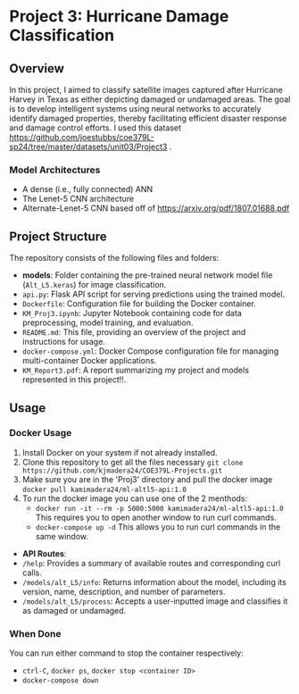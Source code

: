 # Project 3: Hurricane Damage Classification

## Overview

In this project, I aimed to classify satellite images captured after Hurricane Harvey in Texas as either depicting damaged or undamaged areas. The goal is to develop intelligent systems using neural networks to accurately identify damaged properties, thereby facilitating efficient disaster response and damage control efforts. I used this dataset https://github.com/joestubbs/coe379L-sp24/tree/master/datasets/unit03/Project3 .

### Model Architectures

- A dense (i.e., fully connected) ANN
- The Lenet-5 CNN architecture
- Alternate-Lenet-5 CNN based off of https://arxiv.org/pdf/1807.01688.pdf

## Project Structure

The repository consists of the following files and folders:

- **models**: Folder containing the pre-trained neural network model file (`Alt_L5.keras`) for image classification.
- `api.py`: Flask API script for serving predictions using the trained model.
- `Dockerfile`: Configuration file for building the Docker container.
- `KM_Proj3.ipynb`: Jupyter Notebook containing code for data preprocessing, model training, and evaluation.
- `README.md`: This file, providing an overview of the project and instructions for usage.
- `docker-compose.yml`: Docker Compose configuration file for managing multi-container Docker applications.
- `KM_Report3.pdf`: A report summarizing my project and models represented in this project!!.

## Usage

### Docker Usage

1. Install Docker on your system if not already installed.
2. Clone this repository to get all the files necessary ```git clone https://github.com/kjmadera24/COE379L-Projects.git``` 
3. Make sure you are in the 'Proj3' directory and pull the docker image ```docker pull kamimadera24/ml-altl5-api:1.0```
4. To run the docker image you can use one of the 2 menthods:
   - ```docker run -it --rm -p 5000:5000 kamimadera24/ml-altl5-api:1.0``` This requires you to open another window to run curl commands.
   - ```docker-compose up -d``` This allows you to run curl commands in the same window.

- **API Routes**:
- `/help`: Provides a summary of available routes and corresponding curl calls.
- `/models/alt_L5/info`: Returns information about the model, including its version, name, description, and number of parameters.
- `/models/alt_L5/process`: Accepts a user-inputted image and classifies it as damaged or undamaged.

### When Done
You can run either command to stop the container respectively:
- ```ctrl-C```, ```docker ps```, ```docker stop <container ID>```
- ```docker-compose down```

